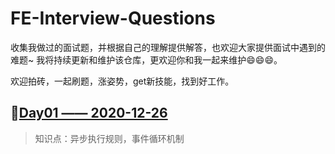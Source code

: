 # FE-Interview-Questions
收集我做过的面试题，并根据自己的理解提供解答，也欢迎大家提供面试中遇到的难题~
我将持续更新和维护该仓库，更欢迎你和我一起来维护😄😄😄。

欢迎拍砖，一起刷题，涨姿势，get新技能，找到好工作。



## 🚩[Day01 —— 2020-12-26](https://github.com/cinsyk/FE-Interview-Questions/JavaScript/day01.js)

> 知识点：异步执行规则，事件循环机制

